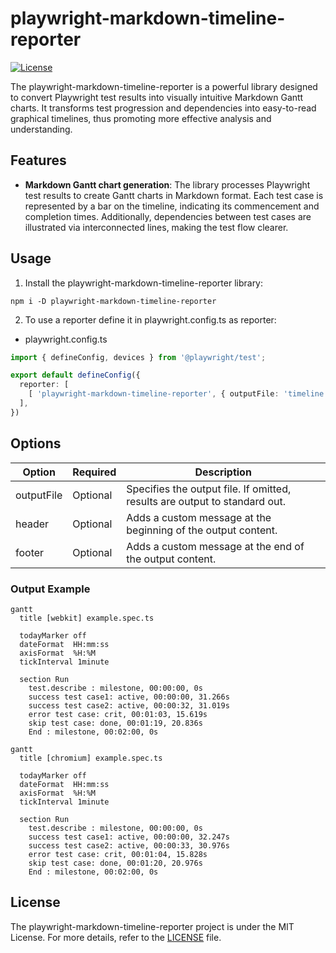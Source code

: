 # playwright-markdown-timeline-reporter

[![License](https://img.shields.io/badge/license-MIT-blue.svg)](LICENSE)

The playwright-markdown-timeline-reporter is a powerful library designed to convert Playwright test results into visually intuitive Markdown Gantt charts. It transforms test progression and dependencies into easy-to-read graphical timelines, thus promoting more effective analysis and understanding.

## Features

- **Markdown Gantt chart generation**: The library processes Playwright test results to create Gantt charts in Markdown format. Each test case is represented by a bar on the timeline, indicating its commencement and completion times. Additionally, dependencies between test cases are illustrated via interconnected lines, making the test flow clearer.

## Usage

1. Install the playwright-markdown-timeline-reporter library:

```shell
npm i -D playwright-markdown-timeline-reporter
```

2. To use a reporter define it in playwright.config.ts as reporter:

- playwright.config.ts
```typescript
import { defineConfig, devices } from '@playwright/test';

export default defineConfig({
  reporter: [
    [ 'playwright-markdown-timeline-reporter', { outputFile: 'timeline.md', header:'## Timeline', footer:'footer comment' } ]
  ],
})
```

## Options

| Option      | Required | Description                                                     |
|-------------|----------|-----------------------------------------------------------------|
| outputFile  | Optional | Specifies the output file. If omitted, results are output to standard out. |
| header      | Optional | Adds a custom message at the beginning of the output content.   |
| footer      | Optional | Adds a custom message at the end of the output content.         |

### Output Example

```mermaid
gantt
  title [webkit] example.spec.ts

  todayMarker off
  dateFormat  HH:mm:ss
  axisFormat  %H:%M
  tickInterval 1minute

  section Run
    test.describe : milestone, 00:00:00, 0s
    success test case1: active, 00:00:00, 31.266s
    success test case2: active, 00:00:32, 31.019s
    error test case: crit, 00:01:03, 15.619s
    skip test case: done, 00:01:19, 20.836s
    End : milestone, 00:02:00, 0s
```

```mermaid
gantt
  title [chromium] example.spec.ts

  todayMarker off
  dateFormat  HH:mm:ss
  axisFormat  %H:%M
  tickInterval 1minute

  section Run
    test.describe : milestone, 00:00:00, 0s
    success test case1: active, 00:00:00, 32.247s
    success test case2: active, 00:00:33, 30.976s
    error test case: crit, 00:01:04, 15.828s
    skip test case: done, 00:01:20, 20.976s
    End : milestone, 00:02:00, 0s
```

## License

The playwright-markdown-timeline-reporter project is under the MIT License. For more details, refer to the [LICENSE](/LICENSE) file.
